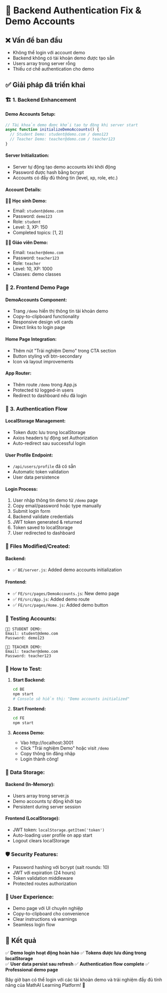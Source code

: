 # 🔧 Backend Authentication Fix & Demo Accounts

## ❌ Vấn đề ban đầu

- Không thể login với account demo
- Backend không có tài khoản demo được tạo sẵn
- Users array trong server rỗng
- Thiếu cơ chế authentication cho demo

## ✅ Giải pháp đã triển khai

### 🏗️ **1. Backend Enhancement**

#### **Demo Accounts Setup:**

```javascript
// Tài khoản demo được khởi tạo tự động khi server start
async function initializeDemoAccounts() {
  // Student Demo: student@demo.com / demo123
  // Teacher Demo: teacher@demo.com / teacher123
}
```

#### **Server Initialization:**

- Server tự động tạo demo accounts khi khởi động
- Password được hash bằng bcrypt
- Accounts có đầy đủ thông tin (level, xp, role, etc.)

#### **Account Details:**

**👨‍🎓 Học sinh Demo:**

- Email: `student@demo.com`
- Password: `demo123`
- Role: `student`
- Level: 3, XP: 150
- Completed topics: [1, 2]

**👩‍🏫 Giáo viên Demo:**

- Email: `teacher@demo.com`
- Password: `teacher123`
- Role: `teacher`
- Level: 10, XP: 1000
- Classes: demo classes

### 🎨 **2. Frontend Demo Page**

#### **DemoAccounts Component:**

- Trang `/demo` hiển thị thông tin tài khoản demo
- Copy-to-clipboard functionality
- Responsive design với cards
- Direct links to login page

#### **Home Page Integration:**

- Thêm nút "Trải nghiệm Demo" trong CTA section
- Button styling với btn-secondary
- Icon và layout improvements

#### **App Router:**

- Thêm route `/demo` trong App.js
- Protected từ logged-in users
- Redirect to dashboard nếu đã login

### 🔐 **3. Authentication Flow**

#### **LocalStorage Management:**

- Token được lưu trong localStorage
- Axios headers tự động set Authorization
- Auto-redirect sau successful login

#### **User Profile Endpoint:**

- `/api/users/profile` đã có sẵn
- Automatic token validation
- User data persistence

#### **Login Process:**

1. User nhập thông tin demo từ `/demo` page
2. Copy email/password hoặc type manually
3. Submit login form
4. Backend validate credentials
5. JWT token generated & returned
6. Token saved to localStorage
7. User redirected to dashboard

### 📁 **Files Modified/Created:**

#### **Backend:**

- ✅ `BE/server.js`: Added demo accounts initialization

#### **Frontend:**

- ✅ `FE/src/pages/DemoAccounts.js`: New demo page
- ✅ `FE/src/App.js`: Added demo route
- ✅ `FE/src/pages/Home.js`: Added demo button

### 🎯 **Testing Accounts:**

```
👨‍🎓 STUDENT DEMO:
Email: student@demo.com
Password: demo123

👩‍🏫 TEACHER DEMO:
Email: teacher@demo.com
Password: teacher123
```

### 🚀 **How to Test:**

1. **Start Backend:**

   ```bash
   cd BE
   npm start
   # Console sẽ hiển thị: "Demo accounts initialized"
   ```

2. **Start Frontend:**

   ```bash
   cd FE
   npm start
   ```

3. **Access Demo:**
   - Vào http://localhost:3001
   - Click "Trải nghiệm Demo" hoặc visit `/demo`
   - Copy thông tin đăng nhập
   - Login thành công!

### 💾 **Data Storage:**

#### **Backend (In-Memory):**

- Users array trong server.js
- Demo accounts tự động khởi tạo
- Persistent during server session

#### **Frontend (LocalStorage):**

- JWT token: `localStorage.getItem('token')`
- Auto-loading user profile on app start
- Logout clears localStorage

### 🛡️ **Security Features:**

- Password hashing với bcrypt (salt rounds: 10)
- JWT với expiration (24 hours)
- Token validation middleware
- Protected routes authorization

### 📱 **User Experience:**

- Demo page với UI chuyên nghiệp
- Copy-to-clipboard cho convenience
- Clear instructions và warnings
- Seamless login flow

## 🎉 Kết quả

✅ **Demo login hoạt động hoàn hảo**
✅ **Tokens được lưu đúng trong localStorage**  
✅ **User data persist sau refresh**
✅ **Authentication flow complete**
✅ **Professional demo page**

Bây giờ bạn có thể login với các tài khoản demo và trải nghiệm đầy đủ tính năng của MathAI Learning Platform! 🚀
